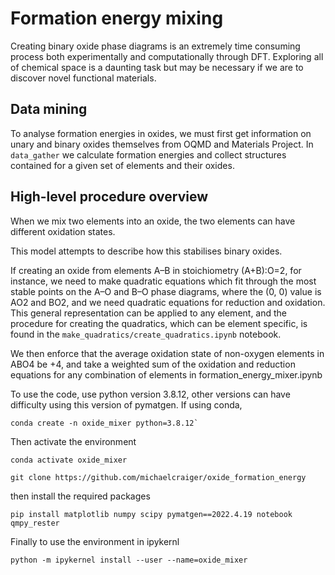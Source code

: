 # Formation energy mixing
Creating binary oxide phase diagrams is an extremely time consuming process both experimentally and computationally through DFT. Exploring all of chemical space is a daunting task but may be necessary if we are to discover novel functional materials.

## Data mining

To analyse formation energies in oxides, we must first get information on unary and binary oxides themselves from OQMD and Materials Project. In `data_gather` we calculate formation energies and collect structures contained for a given set of elements and their oxides.  

## High-level procedure overview

When we mix two elements into an oxide, the two elements can have different oxidation states. 

This model attempts to describe how this stabilises binary oxides.

If creating an oxide from elements A–B in stoichiometry (A+B):O=2, for instance, we need to make quadratic equations which fit through the most stable points on the A–O and B–O phase diagrams, where the (0, 0) value is AO2 and BO2, and we need quadratic equations for reduction and oxidation. This general representation can be applied to any element, and the procedure for creating the quadratics, which can be element specific, is found in the `make_quadratics/create_quadratics.ipynb` notebook.

We then enforce that the average oxidation state of non-oxygen elements in ABO4 be +4, and take a weighted sum of the oxidation and reduction equations for any combination of elements in formation_energy_mixer.ipynb

To use the code, use python version 3.8.12, other versions can have difficulty using this version of pymatgen. If using conda, 

```
conda create -n oxide_mixer python=3.8.12`
```
Then activate the environment

```
conda activate oxide_mixer
```

```
git clone https://github.com/michaelcraiger/oxide_formation_energy
``` 

then install the required packages

```
pip install matplotlib numpy scipy pymatgen==2022.4.19 notebook qmpy_rester
```
Finally to use the environment in ipykernl
```
python -m ipykernel install --user --name=oxide_mixer
```

